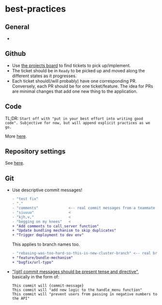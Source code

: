 # best-practices

## General

- 

## Github

- Use [the projects board](https://github.com/orgs/passiondynamics/projects) to find tickets to pick up/implement.
- The ticket should be in `Ready` to be picked up and moved along the different states as it progresses.
- Each ticket should(/will probably) have one corresponding PR. Conversely, each PR should be for one ticket/feature.
  The idea for PRs are minimal changes that add one new thing to the application.

## Code

TL;DR: `Start off with "put in your best effort into writing good code". Subjective for now, but will append explicit
practices as we go.`

More [here](docs/code.md).

## Repository settings

See [here](docs/repo.md).

## Git

- Use descriptive commit messages!
  ```diff
  - "test fix"
  - "."
  - "comments"              <-- real commit messages from a teammate
  - "siuuuu"                <
  - "kjh,v,"                <
  - "begging on my knees"   <
  + "Add comments to call_server function"
  + "Update bundling mechanism to skip duplicates"
  + "Trigger deployment to dev env"
  ```

  This applies to branch names too.
  ```diff
  - "rebasing-was-too-hard-so-this-is-new-cluster-branch" <-- real branch name from a teammate
  + "feature/bundle-mechanism"
  + "bugfix/url-typo"
  ```
- ["[git] commit messages should be present tense and
  directive"](https://github.com/git-guides/git-commit#examples-of-git-commit), basically in the form of:
  ```
  This commit will {commit-message}
  This commit will "add new logic to the handle_menu function"
  This commit will "prevent users from passing in negative numbers to the API"
  ```

